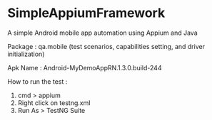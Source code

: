 # SimpleAppiumFramework
A simple Android mobile app automation using Appium and Java

Package : qa.mobile (test scenarios, capabilities setting, and driver initialization)

Apk Name : Android-MyDemoAppRN.1.3.0.build-244

How to run the test : 
1. cmd > appium
2. Right click on testng.xml
3. Run As > TestNG Suite
